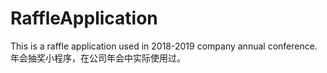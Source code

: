 # RaffleApplication
This is a raffle application used in 2018-2019 company annual conference.
年会抽奖小程序，在公司年会中实际使用过。
